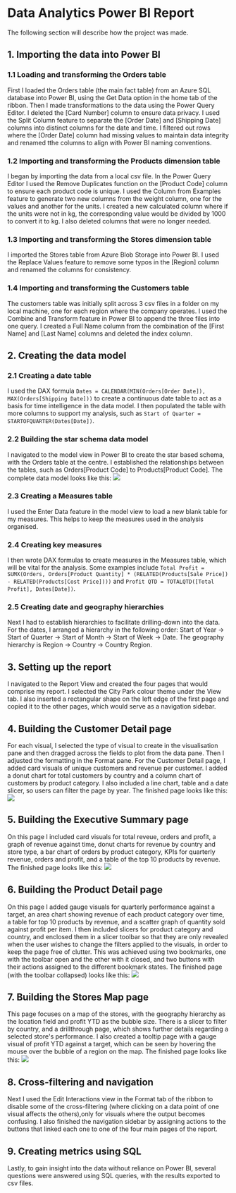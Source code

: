 # Data Analytics Power BI Report

The following section will describe how the project was made.
## 1. Importing the data into Power BI
### 1.1 Loading and transforming the Orders table
First I loaded the Orders table (the main fact table) from an Azure SQL database into Power BI, using the Get Data option in the home tab of the ribbon. Then I made transformations to the data using the Power Query Editor. I deleted the [Card Number] column to ensure data privacy. I used the Split Column feature to separate the [Order Date] and [Shipping Date] columns into distinct columns for the date and time. I filtered out rows where the [Order Date] column had missing values to maintain data integrity and renamed tthe columns to align with Power BI naming conventions.
### 1.2 Importing and transforming the Products dimension table
I began by importing the data from a local csv file. In the Power Query Editor I used the Remove Duplicates function on the [Product Code] column to ensure each product code is unique. I used the Column from Examples feature to generate two new columns from the weight column, one for the values and another for the units. I created a new calculated column where if the units were not in kg, the corresponding value would be divided by 1000 to convert it to kg. I also deleted columns that were no longer needed.
### 1.3 Importing and transforming the Stores dimension table
I imported the Stores table from Azure Blob Storage into Power BI. I used the Replace Values feature to remove some typos in the [Region] column and renamed the columns for consistency.
### 1.4 Importing and transforming the Customers table
The customers table was initially split across 3 csv files in a folder on my local machine, one for each region where the company operates. I used the Combine and Transform feature in Power BI to append the three files into one query. I created a Full Name column from the combination of the [First Name] and [Last Name] columns and deleted the index column.
## 2. Creating the data model
### 2.1 Creating a date table
I used the DAX formula `Dates = CALENDAR(MIN(Orders[Order Date]), MAX(Orders[Shipping Date]))` to create a continuous date table to act as a basis for time intelligence in the data model. I then populated the table with more columns to support my analysis, such as `Start of Quarter = STARTOFQUARTER(Dates[Date])`.
### 2.2 Building the star schema data model
I navigated to the model view in Power BI to create the star based schema, with the Orders table at the centre. I established the relationships between the tables, such as Orders[Product Code] to Products[Product Code]. The complete data model looks like this:
![](screenshots/data_model.png)
### 2.3 Creating a Measures table
I used the Enter Data feature in the model view to load a new blank table for my measures. This helps to keep the measures used in the analysis organised.
### 2.4 Creating key measures
I then wrote DAX formulas to create measures in the Measures table, which will be vital for the analysis. Some examples include `Total Profit = SUMX(Orders, Orders[Product Quantity] * (RELATED(Products[Sale Price]) - RELATED(Products[Cost Price])))` and `Profit QTD = TOTALQTD([Total Profit], Dates[Date])`.
### 2.5 Creating date and geography hierarchies
Next I had to establish hierarchies to facilitate drilling-down into the data. For the dates, I arranged a hierarchy in the following order: Start of Year -> Start of Quarter -> Start of Month -> Start of Week -> Date. The geography hierarchy is Region -> Country -> Country Region.
## 3. Setting up the report
I navigated to the Report View and created the four pages that would comprise my report. I selected the City Park colour theme under the View tab. I also inserted a rectangular shape on the left edge of the first page and copied it to the other pages, which would serve as a navigation sidebar.
## 4. Building the Customer Detail page
For each visual, I selected the type of visual to create in the visualisation pane and then dragged across the fields to plot from the data pane. Then I adjusted the formatting in the Format pane. For the Customer Detail page, I added card visuals of unique customers and revenue per customer. I added a donut chart for total customers by country and a column chart of customers by product category. I also included a line chart, table and a date slicer, so users can filter the page by year. The finished page looks like this:
![](screenshots/customer_detail_page.png)
## 5. Building the Executive Summary page
On this page I included card visuals for total reveue, orders and profit, a graph of revenue against time, donut charts for revenue by country and store type, a bar chart of orders by product category, KPIs for quarterly revenue, orders and profit, and a table of the top 10 products by revenue. The finished page looks like this:
![](screenshots/executive_summary_page.png)
## 6. Building the Product Detail page
On this page I added gauge visuals for quarterly performance against a target, an area chart showing revenue of each product category over time, a table for top 10 products by revenue, and a scatter graph of quantity sold against profit per item. I then included slicers for product category and country, and enclosed them in a slicer toolbar so that they are only revealed when the user wishes to change the filters applied to the visuals, in order to keep the page free of clutter. This was achieved using two bookmarks, one with the toolbar open and the other with it closed, and two buttons with their actions assigned to the different bookmark states. The finished page (with the toolbar collapsed) looks like this:
![](screenshots/product_detail_page.png)
## 7. Building the Stores Map page
This page focuses on a map of the stores, with the geography hierarchy as the location field and profit YTD as the bubble size. There is a slicer to filter by country, and a drillthrough page, which shows further details regarding a selected store's performance. I also created a tooltip page with a gauge visual of profit YTD against a target, which can be seen by hovering the mouse over the bubble of a region on the map. The finished page looks like this:
![](screenshots/stores_map_page.png)
## 8. Cross-filtering and navigation
Next I used the Edit Interactions view in the Format tab of the ribbon to disable some of the cross-filtering (where clicking on a data point of one visual affects the others),only for visuals where the output becomes confusing. I also finished the navigation sidebar by assigning actions to the buttons that linked each one to one of the four main pages of the report.
## 9. Creating metrics using SQL
Lastly, to gain insight into the data without reliance on Power BI, several questions were answered using SQL queries, with the results exported to csv files.